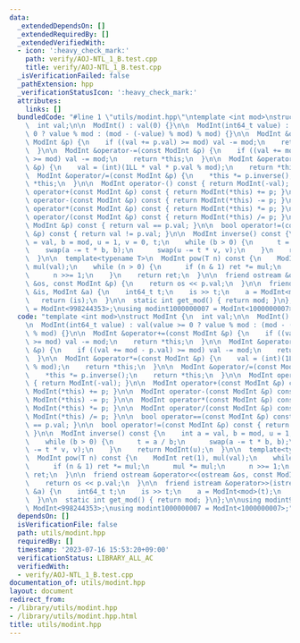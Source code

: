 ```yaml
---
data:
  _extendedDependsOn: []
  _extendedRequiredBy: []
  _extendedVerifiedWith:
  - icon: ':heavy_check_mark:'
    path: verify/AOJ-NTL_1_B.test.cpp
    title: verify/AOJ-NTL_1_B.test.cpp
  _isVerificationFailed: false
  _pathExtension: hpp
  _verificationStatusIcon: ':heavy_check_mark:'
  attributes:
    links: []
  bundledCode: "#line 1 \"utils/modint.hpp\"\ntemplate <int mod>\nstruct ModInt {\n\
    \  int val;\n\n  ModInt() : val(0) {}\n\n  ModInt(int64_t value) : val(value >=\
    \ 0 ? value % mod : (mod - (-value) % mod) % mod) {}\n\n  ModInt &operator+=(const\
    \ ModInt &p) {\n    if ((val += p.val) >= mod) val -= mod;\n    return *this;\n\
    \  }\n\n  ModInt &operator-=(const ModInt &p) {\n    if ((val += mod - p.val)\
    \ >= mod) val -= mod;\n    return *this;\n  }\n\n  ModInt &operator*=(const ModInt\
    \ &p) {\n    val = (int)(1LL * val * p.val % mod);\n    return *this;\n  }\n\n\
    \  ModInt &operator/=(const ModInt &p) {\n    *this *= p.inverse();\n    return\
    \ *this;\n  }\n\n  ModInt operator-() const { return ModInt(-val); }\n\n  ModInt\
    \ operator+(const ModInt &p) const { return ModInt(*this) += p; }\n\n  ModInt\
    \ operator-(const ModInt &p) const { return ModInt(*this) -= p; }\n\n  ModInt\
    \ operator*(const ModInt &p) const { return ModInt(*this) *= p; }\n\n  ModInt\
    \ operator/(const ModInt &p) const { return ModInt(*this) /= p; }\n\n  bool operator==(const\
    \ ModInt &p) const { return val == p.val; }\n\n  bool operator!=(const ModInt\
    \ &p) const { return val != p.val; }\n\n  ModInt inverse() const {\n    int a\
    \ = val, b = mod, u = 1, v = 0, t;\n    while (b > 0) {\n      t = a / b;\n  \
    \    swap(a -= t * b, b);\n      swap(u -= t * v, v);\n    }\n    return ModInt(u);\n\
    \  }\n\n  template<typename T>\n  ModInt pow(T n) const {\n    ModInt ret(1),\
    \ mul(val);\n    while (n > 0) {\n      if (n & 1) ret *= mul;\n      mul *= mul;\n\
    \      n >>= 1;\n    }\n    return ret;\n  }\n\n  friend ostream &operator<<(ostream\
    \ &os, const ModInt &p) {\n    return os << p.val;\n  }\n\n  friend istream &operator>>(istream\
    \ &is, ModInt &a) {\n    int64_t t;\n    is >> t;\n    a = ModInt<mod>(t);\n \
    \   return (is);\n  }\n\n  static int get_mod() { return mod; }\n};\n\nusing modint998244353\
    \ = ModInt<998244353>;\nusing modint1000000007 = ModInt<1000000007>;\n"
  code: "template <int mod>\nstruct ModInt {\n  int val;\n\n  ModInt() : val(0) {}\n\
    \n  ModInt(int64_t value) : val(value >= 0 ? value % mod : (mod - (-value) % mod)\
    \ % mod) {}\n\n  ModInt &operator+=(const ModInt &p) {\n    if ((val += p.val)\
    \ >= mod) val -= mod;\n    return *this;\n  }\n\n  ModInt &operator-=(const ModInt\
    \ &p) {\n    if ((val += mod - p.val) >= mod) val -= mod;\n    return *this;\n\
    \  }\n\n  ModInt &operator*=(const ModInt &p) {\n    val = (int)(1LL * val * p.val\
    \ % mod);\n    return *this;\n  }\n\n  ModInt &operator/=(const ModInt &p) {\n\
    \    *this *= p.inverse();\n    return *this;\n  }\n\n  ModInt operator-() const\
    \ { return ModInt(-val); }\n\n  ModInt operator+(const ModInt &p) const { return\
    \ ModInt(*this) += p; }\n\n  ModInt operator-(const ModInt &p) const { return\
    \ ModInt(*this) -= p; }\n\n  ModInt operator*(const ModInt &p) const { return\
    \ ModInt(*this) *= p; }\n\n  ModInt operator/(const ModInt &p) const { return\
    \ ModInt(*this) /= p; }\n\n  bool operator==(const ModInt &p) const { return val\
    \ == p.val; }\n\n  bool operator!=(const ModInt &p) const { return val != p.val;\
    \ }\n\n  ModInt inverse() const {\n    int a = val, b = mod, u = 1, v = 0, t;\n\
    \    while (b > 0) {\n      t = a / b;\n      swap(a -= t * b, b);\n      swap(u\
    \ -= t * v, v);\n    }\n    return ModInt(u);\n  }\n\n  template<typename T>\n\
    \  ModInt pow(T n) const {\n    ModInt ret(1), mul(val);\n    while (n > 0) {\n\
    \      if (n & 1) ret *= mul;\n      mul *= mul;\n      n >>= 1;\n    }\n    return\
    \ ret;\n  }\n\n  friend ostream &operator<<(ostream &os, const ModInt &p) {\n\
    \    return os << p.val;\n  }\n\n  friend istream &operator>>(istream &is, ModInt\
    \ &a) {\n    int64_t t;\n    is >> t;\n    a = ModInt<mod>(t);\n    return (is);\n\
    \  }\n\n  static int get_mod() { return mod; }\n};\n\nusing modint998244353 =\
    \ ModInt<998244353>;\nusing modint1000000007 = ModInt<1000000007>;"
  dependsOn: []
  isVerificationFile: false
  path: utils/modint.hpp
  requiredBy: []
  timestamp: '2023-07-16 15:53:20+09:00'
  verificationStatus: LIBRARY_ALL_AC
  verifiedWith:
  - verify/AOJ-NTL_1_B.test.cpp
documentation_of: utils/modint.hpp
layout: document
redirect_from:
- /library/utils/modint.hpp
- /library/utils/modint.hpp.html
title: utils/modint.hpp
---
```

